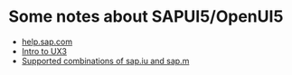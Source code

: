 Some notes about SAPUI5/OpenUI5
==============================

* [help.sap.com](https://help.sap.com/saphelp_nw74/helpdata/en/95/d113be50ae40d5b0b562b84d715227/content.htm?current_toc=/en/5c/be4e5b4a19479a92b1d32ff23b7b63/plain.htm&show_children=true)
* [Intro to UX3](http://scn.sap.com/docs/DOC-30815)
* [Supported combinations of sap.iu and sap.m](https://help.sap.com/saphelp_nw74/helpdata/en/36/3cd16eba1f45babe3f661f321a7820/content.htm)
